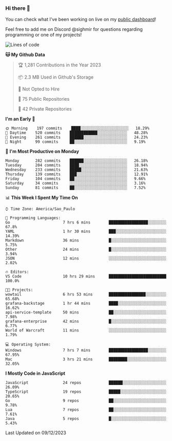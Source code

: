 ### Hi there 👋

<!--
**guicaulada/guicaulada** is a ✨ _special_ ✨ repository because its `README.md` (this file) appears on your GitHub profile.

Here are some ideas to get you started:

- 🔭 I’m currently working on ...
- 🌱 I’m currently learning ...
- 👯 I’m looking to collaborate on ...
- 🤔 I’m looking for help with ...
- 💬 Ask me about ...
- 📫 How to reach me: ...
- 😄 Pronouns: ...
- ⚡ Fun fact: ...
-->

You can check what I've been working on live on my [public dashboard](https://guicaulada.grafana.net/public-dashboards/7b7f644500ec4e6cb5d7a4e7b5ed0dab)!

Feel free to add me on Discord @sighmir for questions regarding programming or one of my projects!

<!--START_SECTION:waka-->
![Lines of code](https://img.shields.io/badge/From%20Hello%20World%20I%27ve%20Written-20.3%20million%20lines%20of%20code-blue)

**🐱 My Github Data** 

> 🏆 1,281 Contributions in the Year 2023
 > 
> 📦 2.3 MB Used in Github's Storage 
 > 
> 🚫 Not Opted to Hire
 > 
> 📜 75 Public Repositories 
 > 
> 🔑 42 Private Repositories  
 > 
**I'm an Early 🐤** 

```text
🌞 Morning    197 commits    ████░░░░░░░░░░░░░░░░░░░░░   18.29% 
🌆 Daytime    520 commits    ████████████░░░░░░░░░░░░░   48.28% 
🌃 Evening    261 commits    ██████░░░░░░░░░░░░░░░░░░░   24.23% 
🌙 Night      99 commits     ██░░░░░░░░░░░░░░░░░░░░░░░   9.19%

```
📅 **I'm Most Productive on Monday** 

```text
Monday       282 commits    ██████░░░░░░░░░░░░░░░░░░░   26.18% 
Tuesday      204 commits    ████░░░░░░░░░░░░░░░░░░░░░   18.94% 
Wednesday    233 commits    █████░░░░░░░░░░░░░░░░░░░░   21.63% 
Thursday     139 commits    ███░░░░░░░░░░░░░░░░░░░░░░   12.91% 
Friday       104 commits    ██░░░░░░░░░░░░░░░░░░░░░░░   9.66% 
Saturday     34 commits     ░░░░░░░░░░░░░░░░░░░░░░░░░   3.16% 
Sunday       81 commits     ██░░░░░░░░░░░░░░░░░░░░░░░   7.52%

```


📊 **This Week I Spent My Time On** 

```text
⌚︎ Time Zone: America/Sao_Paulo

💬 Programming Languages: 
Go                       7 hrs 6 mins        █████████████████░░░░░░░░   67.8% 
YAML                     1 hr 30 mins        ███░░░░░░░░░░░░░░░░░░░░░░   14.39% 
Markdown                 36 mins             █░░░░░░░░░░░░░░░░░░░░░░░░   5.75% 
Other                    24 mins             █░░░░░░░░░░░░░░░░░░░░░░░░   3.94% 
JSON                     12 mins             ░░░░░░░░░░░░░░░░░░░░░░░░░   2.02%

🔥 Editors: 
VS Code                  10 hrs 29 mins      █████████████████████████   100.0%

🐱‍💻 Projects: 
wowtail                  6 hrs 53 mins       ████████████████░░░░░░░░░   65.68% 
grafana-backstage        1 hr 44 mins        ████░░░░░░░░░░░░░░░░░░░░░   16.62% 
api-service-template     50 mins             ██░░░░░░░░░░░░░░░░░░░░░░░   7.98% 
grafana-enterprise       42 mins             █░░░░░░░░░░░░░░░░░░░░░░░░   6.77% 
World of Warcraft        11 mins             ░░░░░░░░░░░░░░░░░░░░░░░░░   1.79%

💻 Operating System: 
Windows                  7 hrs 7 mins        █████████████████░░░░░░░░   67.95% 
Mac                      3 hrs 21 mins       ████████░░░░░░░░░░░░░░░░░   32.05%

```

**I Mostly Code in JavaScript** 

```text
JavaScript               24 repos            ██████░░░░░░░░░░░░░░░░░░░   26.09% 
TypeScript               19 repos            █████░░░░░░░░░░░░░░░░░░░░   20.65% 
Go                       9 repos             ██░░░░░░░░░░░░░░░░░░░░░░░   9.78% 
Lua                      7 repos             ██░░░░░░░░░░░░░░░░░░░░░░░   7.61% 
Java                     5 repos             █░░░░░░░░░░░░░░░░░░░░░░░░   5.43%

```



 Last Updated on 09/12/2023
<!--END_SECTION:waka-->

